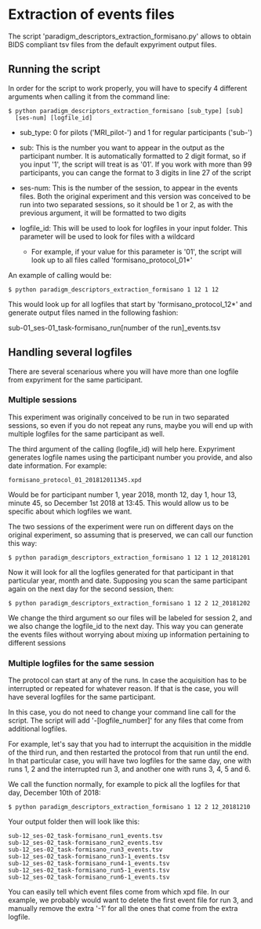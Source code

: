 # Extraction of events files

The script 'paradigm_descriptors_extraction_formisano.py' allows to obtain
BIDS compliant tsv files from the default expyriment output files.

## Running the script

In order for the script to work properly, you will have to specify 4 different
arguments when calling it from the command line:

    $ python paradigm_descriptors_extraction_formisano [sub_type] [sub] 
      [ses-num] [logfile_id]

* sub_type: 0 for pilots ('MRI_pilot-') and 1 for regular participants ('sub-')

* sub: This is the number you want to appear in the output as the participant
number. It is automatically formatted to 2 digit format, so if you input '1',
the script will treat is as '01'. If you work with more than 99 participants,
you can cange the format to 3 digits in line 27 of the script

* ses-num: This is the number of the session, to appear in the events files. Both
the original experiment and this version was conceived to be run into two separated
sessions, so it should be 1 or 2, as with the previous argument, it will be formatted
to two digits

* logfile_id: This will be used to look for logfiles in your input folder.
This parameter will be used to look for files with a wildcard

  * For example, if your value for this parameter is '01', the script will
  look up to all files called 'formisano_protocol_01*'
  
An example of calling would be:

    $ python paradigm_descriptors_extraction_formisano 1 12 1 12
    
This would look up for all logfiles that start by 'formisano_protocol_12*' and 
generate output files named in the following fashion:

sub-01_ses-01_task-formisano_run[number of the run]_events.tsv

## Handling several logfiles

There are several scenarious where you will have more than one logfile from expyriment
for the same participant.

### Multiple sessions

This experiment was originally conceived to be run in two separated 
sessions, so even if you do not repeat any runs, maybe you will end up with
multiple logfiles for the same participant as well.

The third argument of the calling (logfile_id) will help here. Expyriment generates
logfile names using the participant number you provide, and also date information.
For example:

    formisano_protocol_01_201812011345.xpd
    
Would be for participant number 1, year 2018, month 12, day 1, hour 13, minute 45, so
December 1st 2018 at 13:45. This would allow us to be specific about which
logfiles we want.

The two sessions of the experiment were run on different days on the original
experiment, so assuming that is preserved, we can call our function this way:

    $ python paradigm_descriptors_extraction_formisano 1 12 1 12_20181201
    
Now it will look for all the logfiles generated for that participant in that particular
year, month and date. Supposing you scan the same participant again on the next
day for the second session, then:

    $ python paradigm_descriptors_extraction_formisano 1 12 2 12_20181202
    
We change the third argument so our files will be labeled for session 2, and
we also change the logfile_id to the next day. This way you can generate the
events files without worrying about mixing up information pertaining to different 
sessions
    
### Multiple logfiles for the same session

The protocol can start at any of the runs. In case the acquisition has to be
interrupted or repeated for whatever reason. If that is the case, you will have
several logfiles for the same participant. 

In this case, you do not need to change your command line call for the script.
The script will add '-[logfile_number]' for any files that come from additional
logfiles.

For example, let's say that you had to interrupt the acquisition in the middle
of the third run, and then restarted the protocol from that run until the end. In
that particular case, you will have two logfiles for the same day, one with runs
1, 2 and the interrupted run 3, and another one with runs 3, 4, 5 and 6.

We call the function normally, for example to pick all the logfiles for that day,
December 10th of 2018:

    $ python paradigm_descriptors_extraction_formisano 1 12 2 12_20181210

Your output folder then will look like this:

    sub-12_ses-02_task-formisano_run1_events.tsv
    sub-12_ses-02_task-formisano_run2_events.tsv
    sub-12_ses-02_task-formisano_run3_events.tsv
    sub-12_ses-02_task-formisano_run3-1_events.tsv
    sub-12_ses-02_task-formisano_run4-1_events.tsv
    sub-12_ses-02_task-formisano_run5-1_events.tsv
    sub-12_ses-02_task-formisano_run6-1_events.tsv
    
You can easily tell which event files come from which xpd file. In our example, we 
probably would want to delete the first event file for run 3, and manually remove the
extra '-1' for all the ones that come from the extra logfile.
